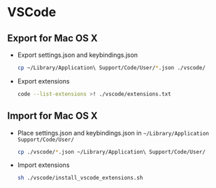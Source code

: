 # VSCode

## Export for Mac OS X

- Export settings.json and keybindings.json

  ```bash
  cp ~/Library/Application\ Support/Code/User/*.json ./vscode/
  ```

- Export extensions

  ```bash
  code --list-extensions >! ./vscode/extensions.txt
  ```

## Import for Mac OS X

- Place settings.json and keybindings.json in `~/Library/Application Support/Code/User/`

  ```bash
  cp ./vscode/*.json ~/Library/Application\ Support/Code/User/
  ```

- Import extensions

  ```bash
  sh ./vscode/install_vscode_extensions.sh
  ```
